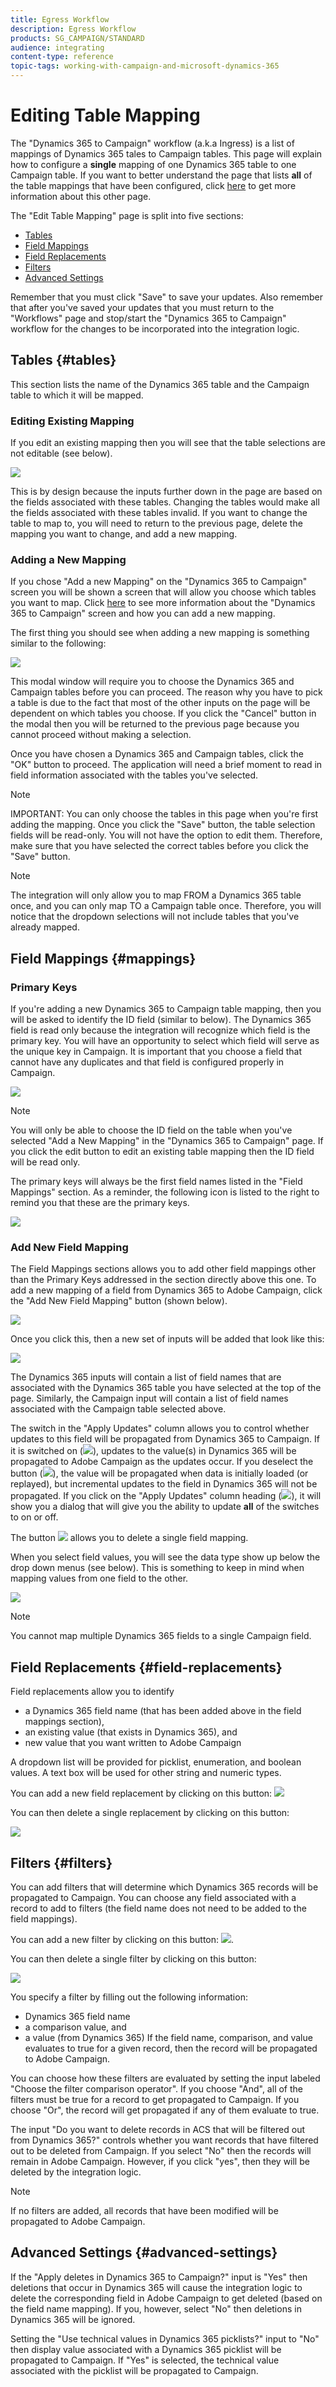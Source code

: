 ```yaml
---
title: Egress Workflow
description: Egress Workflow
products: SG_CAMPAIGN/STANDARD
audience: integrating
content-type: reference
topic-tags: working-with-campaign-and-microsoft-dynamics-365
---
```


# Editing Table Mapping

The "Dynamics 365 to Campaign" workflow (a.k.a Ingress) is a list of mappings of Dynamics 365 tales to Campaign tables. This page will explain how to configure a **single**  mapping of one Dynamics 365 table to one Campaign table.   If you want to better understand the page that lists **all** of the table mappings that have been configured, click [here](../../integrating/using/d365-acs-self-service-app-ingress-list.md) to get more information about this other page.

The "Edit Table Mapping" page is split into five sections:

* [Tables](#tables)
* [Field Mappings](#mappings)
* [Field Replacements](#field-replacements)
* [Filters](#filters)
* [Advanced Settings](#advanced-settings)

Remember that you must click "Save" to save your updates.    Also remember that after you've saved your updates that you must return to the "Workflows" page and stop/start the "Dynamics 365 to Campaign" workflow for the changes to be  incorporated into the integration logic.

## Tables {#tables}

This section lists the name of the Dynamics 365 table and the Campaign table to which it will be mapped.   

### Editing Existing Mapping

If you edit an existing mapping then you will see that the table selections are not editable (see below).   

![](assets/d365-to-acs-ui-page-ingress-table-read-only.png)

This is by design because the inputs further down in the page are based on the fields associated with these tables.   Changing the tables would make all the fields associated with these tables invalid.    If you want to change the table to map to, you will need to return to the previous page, delete the mapping you want to change, and add a new mapping.

### Adding a New Mapping

If you chose "Add a new Mapping" on the "Dynamics 365 to Campaign" screen you will be shown a screen that will  allow you choose which tables you want to map.    Click [here](../../integrating/using/d365-acs-self-service-app-ingress-list.md) to see more information about the "Dynamics 365 to Campaign" screen and how you can add a new mapping.

The first thing you should see when adding a new mapping is something similar to the following:

![](assets/d365-to-acs-ui-page-ingress-choose-tables.png)

This modal window will require you to choose the Dynamics 365 and Campaign tables before you can proceed.   The reason why you have to pick a table is due to the fact that most of the other inputs on the page will be dependent on which tables you choose.   If you click the "Cancel" button in the modal then you will be returned to the previous page  because you cannot proceed without making a selection.  

Once you have chosen a Dynamics 365 and Campaign tables,  click the "OK" button to proceed.  The application will need a brief moment to read in field information associated with the tables you've selected.

>[!NOTE]
>
> IMPORTANT: You can only choose the tables in this page when you're first adding the mapping. Once you click the "Save" button, the table selection fields will be read-only. You will not have the option to edit them. Therefore, make sure that you have selected the correct tables before you click the "Save" button. 


>[!NOTE]
>
> The integration will only allow you to map FROM a Dynamics 365 table once, and you can only map TO a Campaign table once. Therefore, you will notice that the dropdown selections will not include tables that you've already mapped.

## Field Mappings {#mappings}

### Primary Keys

If you're adding a new Dynamics 365 to Campaign table mapping, then you will be asked to identify the ID field (similar to below).    The Dynamics 365 field is read only because the integration will recognize which field is the primary key.  You will have an opportunity to select which field will serve as the unique key in Campaign. It is important that you choose a field that cannot have any duplicates and that field is configured properly in Campaign.

![](assets/d365-to-acs-ui-page-ingress-mappings-first-key.png)

>[!NOTE]
>
> You will only be able to choose the ID field on the table when you've selected "Add a New Mapping" in the "Dynamics 365 to Campaign" page. If you click the edit button to edit an existing table mapping then the ID field will be read only.

The primary keys will always be the first field names listed in the "Field Mappings" section. As a reminder, the following icon is listed to the right to remind you that these are the primary keys.

![](assets/d365-to-acs-icon-primary-key.png)

### Add New Field Mapping

The Field Mappings sections allows you to add other field mappings other than the Primary Keys addressed in the section directly above this one. To add a new mapping of a field from Dynamics 365 to Adobe Campaign, click the "Add New Field Mapping" button (shown below).

![](assets/d365-to-acs-icon-add-new-field-mapping.png)

Once you click this, then a new set of inputs will be added that look like this:

![](assets/d365-to-acs-ui-page-ingress-new-field-mapping.png)

The Dynamics 365 inputs will contain a list of field names that are associated with the Dynamics 365 table you have 
selected at the top of the page. Similarly, the Campaign input will contain a list of field names associated with the
Campaign table selected above.

The switch in the "Apply Updates" column allows you to control whether updates to this field will be propagated from Dynamics 365 to Campaign.   If it is switched on (![](assets/d365-to-acs-icon-switch-on.png)), updates to the value(s) in Dynamics 365 will be propagated to Adobe Campaign as the updates occur.   If you deselect the button (![](assets/d365-to-acs-icon-switch-off.png)), the value will be propagated when data is initially loaded (or replayed), but incremental updates to the field in Dynamics 365 will not be propagated.  If you click on the "Apply Updates" column heading (![](assets/d365-to-acs-ui-page-ingress-apply-updates-header.png)), it will show you a dialog that will give you the ability to update **all** of the switches to on or off.
    
The button ![](assets/d365-to-acs-icon-delete.png) allows you to delete a single field mapping.

When you select field values, you will see the data type show up below the drop down menus (see below).   This is 
something to keep in mind when mapping values from one field to the other.

![](assets/d365-to-acs-ui-page-ingress-mappings-fields-selected.png) 

>[!NOTE]
> You cannot map multiple Dynamics 365 fields to a single Campaign field.

## Field Replacements {#field-replacements}

Field replacements allow you to identify 

* a Dynamics 365 field name (that has been added above in the field mappings section), 
* an existing value (that exists in Dynamics 365), and 
* new value that you want written to Adobe Campaign

A dropdown list will be provided for picklist, enumeration, and boolean values.   A text box will be used for other string and numeric types.

You can add a new field replacement by clicking on this button:  ![](assets/d365-to-acs-ui-page-ingress-add-new-replacement.png)

You can then delete a single replacement by clicking on this button: 

![](assets/d365-to-acs-icon-delete.png)

## Filters {#filters}

You can add filters that will determine which Dynamics 365 records will be propagated to Campaign.  You can choose any field associated with a record to add to filters (the field name does not need to be added to the field mappings).

You can add a new filter by clicking on this button:  ![](assets/d365-to-acs-ui-page-ingress-add-new-filter.png).

You can then delete a single filter by clicking on this button: 

![](assets/d365-to-acs-icon-delete.png)

You specify a filter by filling out the following information:

* Dynamics 365 field name
* a comparison value, and
* a value (from Dynamics 365)
If the field name, comparison, and value evaluates to true for a given record, then the record will be propagated to Adobe Campaign.

You can choose how these filters are evaluated by setting the input labeled "Choose the filter comparison operator".  If you choose "And", all of the filters must be true for a record to get propagated to Campaign. If you choose "Or", the record will get propagated if any of them evaluate to true.

The input "Do you want to delete records in ACS that will be filtered out from Dynamics 365?" controls whether you want records that have filtered out to be deleted from Campaign. If you select "No" then the records will remain in Adobe Campaign.   However, if you click "yes", then they will be deleted by the integration logic.

>[!NOTE]
>
> If no filters are added, all records that have been modified will be propagated to Adobe Campaign.

## Advanced Settings {#advanced-settings}

If the "Apply deletes in Dynamics 365 to Campaign?" input is "Yes" then deletions that occur in Dynamics 365 will cause  the integration logic to delete the corresponding field in Adobe Campaign to get deleted (based on the field name mapping). If you, however, select "No" then deletions in Dynamics 365 will be ignored.

Setting the "Use technical values in Dynamics 365 picklists?" input to "No" then display value associated with a  Dynamics 365 picklist will be propagated to Campaign.   If "Yes" is selected, the technical value associated with the picklist will be propagated to Campaign.